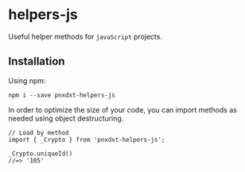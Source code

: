 # helpers-js
Useful helper methods for `javaScript` projects.

## Installation

Using npm:
```
npm i --save pnxdxt-helpers-js
```

In order to optimize the size of your code, you can import methods as needed using object destructuring. 

```
// Load by method
import { _Crypto } from 'pnxdxt-helpers-js';

_Crypto.uniqueId()
//=> '105'

```